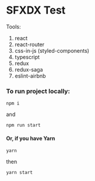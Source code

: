 # SFXDX Test

Tools:

1. react
2. react-router
3. css-in-js (styled-components)
4. typescript
5. redux
6. redux-saga
7. eslint-airbnb

### To run project locally:

```
npm i
```

and

```
npm run start
```

#### Or, if you have Yarn

```
yarn
```

then

```
yarn start
```
